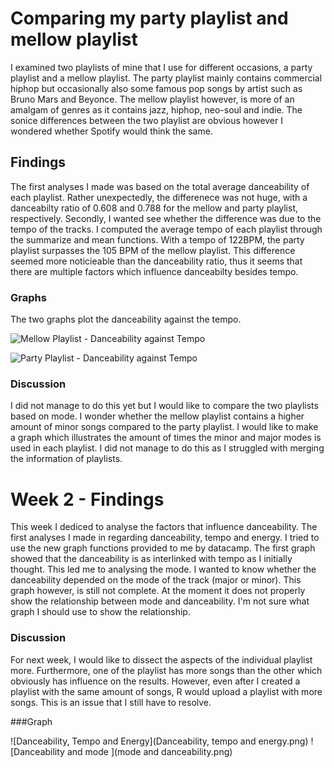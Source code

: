 
# Comparing my party playlist and mellow playlist
I examined two playlists of mine that I use for different occasions, a party playlist and a mellow playlist. The party playlist mainly contains commercial hiphop but occasionally also some famous pop songs by artist such as Bruno Mars and Beyonce. The mellow playlist however, is more of an amalgam of genres as it contains jazz, hiphop, neo-soul and indie.
The sonice differences between the two playlist are obvious however I wondered whether Spotify would think the same. 

## Findings
The first analyses I made was based on the total average danceability of each playlist. Rather unexpectedly, the differenece was not huge, with a danceabilty ratio of 0.608 and 0.788 for the mellow and party playlist, respectively.
Secondly, I wanted see whether the difference was due to the tempo of the tracks. I computed the average tempo of each playlist through the summarize and mean functions. With a tempo of 122BPM, the party playlist surpasses the 105 BPM of the mellow playlist. This difference seemed more noticieable than the danceability ratio, thus it seems that there are multiple factors which influence danceabilty besides tempo. 

### Graphs

The two graphs plot the danceability against the tempo. 

![Mellow Playlist - Danceability against Tempo](https://user-images.githubusercontent.com/60702888/74107490-168dc980-4b71-11ea-9184-05266f744ddd.png)

![Party Playlist - Danceability against Tempo](https://user-images.githubusercontent.com/60702888/74107491-17266000-4b71-11ea-849c-9e85cccbe6ea.png)


### Discussion
I did not manage to do this yet but I would like to compare the two playlists based on mode. I wonder whether the mellow playlist contains a higher amount of minor songs compared to the party playlist. I would like to make a graph which illustrates the amount of times the minor and major modes is used in each playlist. I did not manage to do this as I struggled with merging the information of playlists. 

# Week 2 - Findings

This week I dediced to analyse the factors that influence danceability. The first analyses I made in regarding danceability, tempo and energy. I tried to use the new graph functions provided to me by datacamp. The first graph showed that the danceability is as interlinked with tempo as I initially thought. This led me to analysing the mode. I wanted to know whether the danceability depended on the mode of the track (major or minor). This graph however, is still  not complete. 
At the moment it does not properly show the relationship between mode and danceability. I'm not sure what graph I should use to show the relationship. 

### Discussion

For next week, I would like to dissect the aspects of the individual playlist more. Furthermore, one of the playlist has more songs than the other which obviously has influence on the results. However, even after I created a playlist with the same amount of songs, R would upload a playlist with more songs. This is an issue that I still have to resolve. 

###Graph

![Danceability, Tempo and Energy](Danceability, tempo and energy.png)
![Danceability and mode ](mode and danceability.png)